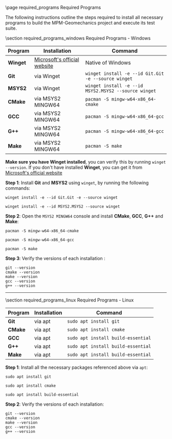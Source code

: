 \page required_programs Required Programs

The following instructions outline the steps required to install all necessary programs to build the MPM-Geomechanics project and execute its test suite.

\section required_programs_windows Required Programs - Windows

| Program    | Installation                                             | Command                                              |
| ---------- | -------------------------------------------------------- | ---------------------------------------------------- |
| **Winget** | [Microsoft's official website][winget_installation_link] | Native of Windows                                    |
| **Git**    | via Winget                                               | `winget install -e --id Git.Git -e --source winget`  |
| **MSYS2**  | via Winget                                               | `winget install -e --id MSYS2.MSYS2 --source winget` |
| **CMake**  | via MSYS2 MINGW64                                        | `pacman -S mingw-w64-x86_64-cmake`                   |
| **GCC**    | via MSYS2 MINGW64                                        | `pacman -S mingw-w64-x86_64-gcc`                     |
| **G++**    | via MSYS2 MINGW64                                        | `pacman -S mingw-w64-x86_64-gcc`                     |
| **Make**   | via MSYS2 MINGW64                                        | `pacman -S make`                                     |

**Make sure you have Winget installed**, you can verify this by running `winget --version`. If you don't have installed **Winget**, you can get it from [Microsoft's official website][winget_installation_link]

[winget_installation_link]: https://learn.microsoft.com/en-us/windows/package-manager/winget/

**Step 1**: Install **Git** and **MSYS2** using `winget`, by running the following commands:

```
winget install -e --id Git.Git -e --source winget
```

```
winget install -e --id MSYS2.MSYS2 --source winget
```

**Step 2**: Open the `MSYS2 MINGW64` console and install **CMake**, **GCC**, **G++** and **Make**:

```
pacman -S mingw-w64-x86_64-cmake
```

```
pacman -S mingw-w64-x86_64-gcc
```

```
pacman -S make
```

**Step 3**: Verify the versions of each installation :

```
git --version
cmake --version
make --version 
gcc --version   
g++ --version   
```
---

\section required_programs_linux Required Programs - Linux

| Program   | Installation | Command                            |
| --------- | ------------ | ---------------------------------- |
| **Git**   | via apt      | `sudo apt install git`             |
| **CMake** | via apt      | `sudo apt install cmake`           |
| **GCC**   | via apt      | `sudo apt install build-essential` |
| **G++**   | via apt      | `sudo apt install build-essential` |
| **Make**  | via apt      | `sudo apt install build-essential` |

**Step 1**:  Install all the necessary packages referenced above via `apt`:

```
sudo apt install git
```

```
sudo apt install cmake
```

```
sudo apt install build-essential
```

**Step 2**: Verify the versions of each installation:

```
git --version
cmake --version
make --version 
gcc --version   
g++ --version   
```
